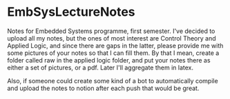 # EmbSysLectureNotes
Notes for Embedded Systems programme, first semester.
I've decided to upload all my notes, but the ones
of most interest are Control Theory and Applied Logic,
and since there are gaps in the latter, please provide
me with some pictures of your notes so that I can fill them.
By that I mean, create a folder called raw in the applied logic
folder, and put your notes there as either a set of pictures,
or a pdf. Later I'll aggregate them in latex.

Also, if someone could create some kind of a bot to automatically
compile and upload the notes to notion after each push that would
be great.
